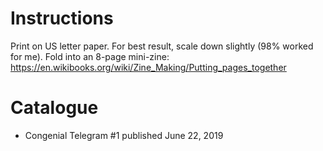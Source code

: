 # Instructions
Print on US letter paper. For best result, scale down slightly (98% worked for me). Fold into an 8-page mini-zine: https://en.wikibooks.org/wiki/Zine_Making/Putting_pages_together

# Catalogue
- Congenial Telegram #1 published June 22, 2019
